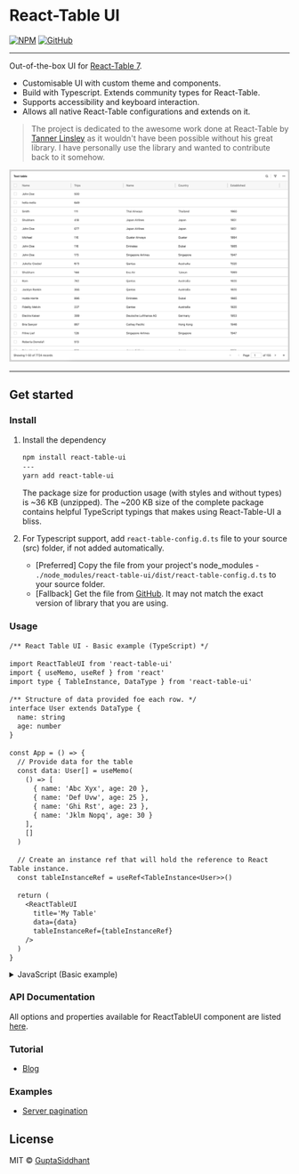 # React-Table UI

[![NPM](https://img.shields.io/npm/v/react-table-ui.svg)](https://www.npmjs.com/package/react-table-ui)
[![GitHub](https://img.shields.io/badge/GitHub-Repo-black)](https://github.com/GuptaSiddhant/react-table-ui)

---

Out-of-the-box UI for [React-Table 7](https://react-table-v7.tanstack.com).

- Customisable UI with custom theme and components.
- Build with Typescript. Extends community types for React-Table.
- Supports accessibility and keyboard interaction.
- Allows all native React-Table configurations and extends on it.

> The project is dedicated to the awesome work done at React-Table by [Tanner Linsley](https://twitter.com/tannerlinsley) as it wouldn't have been possible without his great library. I have personally use the library and wanted to contribute back to it somehow.

![RTUI](https://raw.githubusercontent.com/GuptaSiddhant/react-table-ui/main/typedoc/RTUI.jpg)

---

## Get started

### Install

1. Install the dependency

   ```bash
   npm install react-table-ui
   ---
   yarn add react-table-ui
   ```

   The package size for production usage (with styles and without types) is ~36 KB (unzipped). The ~200 KB size of the complete package contains helpful TypeScript typings that makes using React-Table-UI a bliss.

1. For Typescript support, add `react-table-config.d.ts` file to your source (src) folder, if not added automatically.

   - [Preferred] Copy the file from your project's node_modules -
     `./node_modules/react-table-ui/dist/react-table-config.d.ts`
     to your source folder.
   - [Fallback] Get the file from [GitHub](https://github.com/GuptaSiddhant/react-table-ui/blob/main/src/react-table-config.d.ts). It may not match the exact version of library that you are using.

### Usage

<!-- markdownlint-disable MD033 -->

```tsx
/** React Table UI - Basic example (TypeScript) */

import ReactTableUI from 'react-table-ui'
import { useMemo, useRef } from 'react'
import type { TableInstance, DataType } from 'react-table-ui'

/** Structure of data provided foe each row. */
interface User extends DataType {
  name: string
  age: number
}

const App = () => {
  // Provide data for the table
  const data: User[] = useMemo(
    () => [
      { name: 'Abc Xyx', age: 20 },
      { name: 'Def Uvw', age: 25 },
      { name: 'Ghi Rst', age: 23 },
      { name: 'Jklm Nopq', age: 30 }
    ],
    []
  )

  // Create an instance ref that will hold the reference to React Table instance.
  const tableInstanceRef = useRef<TableInstance<User>>()

  return (
    <ReactTableUI
      title='My Table'
      data={data}
      tableInstanceRef={tableInstanceRef}
    />
  )
}
```

<details>
  <summary>JavaScript (Basic example)</summary>

```jsx
/** React Table UI - Basic example (JavaScript) */

import ReactTableUI from 'react-table-ui'
import { useMemo, useRef } from 'react'

const App = () => {
  // Provide data for the table
  const data = useMemo(
    () => [
      { name: 'Abc Xyx', age: 20 },
      { name: 'Def Uvw', age: 25 },
      { name: 'Ghi Rst', age: 23 },
      { name: 'Jklm Nopq', age: 30 }
    ],
    []
  )

  // Create an instance ref that will hold the reference to React Table instance.
  const tableInstanceRef = useRef()

  return (
    <ReactTableUI
      title='My Table'
      data={data}
      tableInstanceRef={tableInstanceRef}
    />
  )
}
```

</details>

### API Documentation

All options and properties available for ReactTableUI component are listed [here](https://react-table-ui.js.org/interfaces/reacttableuiprops.html).

### Tutorial

- [Blog](http://guptasiddhant.com/projects/react-table-ui/)

### Examples

- [Server pagination](https://codesandbox.io/s/react-table-ui-basic-8ukxd)

## License

MIT © [GuptaSiddhant](https://github.com/GuptaSiddhant)
